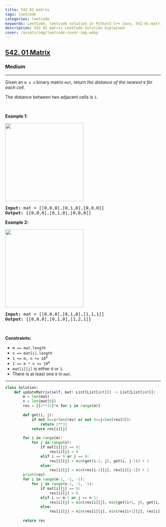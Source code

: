 ```yaml
---
title: 542 01 matrix
tags: leetcode
categories: leetcode
keywords: LeetCode, leetcode solution in Python3 C++ Java, 542-01-matrix solution
description: 542 01 matrix LeetCode Solution Explained
cover: /assets/img/leetcode-cover-img.webp
---
```





<h2><a href="https://leetcode.com/problems/01-matrix/">542. 01 Matrix</a></h2><h3>Medium</h3><hr><div><p>Given an <code>m x n</code> binary matrix <code>mat</code>, return <em>the distance of the nearest </em><code>0</code><em> for each cell</em>.</p>

<p>The distance between two adjacent cells is <code>1</code>.</p>

<p>&nbsp;</p>
<p><strong>Example 1:</strong></p>
<img alt="" src="https://assets.leetcode.com/uploads/2021/04/24/01-1-grid.jpg" style="width: 253px; height: 253px;">
<pre><strong>Input:</strong> mat = [[0,0,0],[0,1,0],[0,0,0]]
<strong>Output:</strong> [[0,0,0],[0,1,0],[0,0,0]]
</pre>

<p><strong>Example 2:</strong></p>
<img alt="" src="https://assets.leetcode.com/uploads/2021/04/24/01-2-grid.jpg" style="width: 253px; height: 253px;">
<pre><strong>Input:</strong> mat = [[0,0,0],[0,1,0],[1,1,1]]
<strong>Output:</strong> [[0,0,0],[0,1,0],[1,2,1]]
</pre>

<p>&nbsp;</p>
<p><strong>Constraints:</strong></p>

<ul>
	<li><code>m == mat.length</code></li>
	<li><code>n == mat[i].length</code></li>
	<li><code>1 &lt;= m, n &lt;= 10<sup>4</sup></code></li>
	<li><code>1 &lt;= m * n &lt;= 10<sup>4</sup></code></li>
	<li><code>mat[i][j]</code> is either <code>0</code> or <code>1</code>.</li>
	<li>There is at least one <code>0</code> in <code>mat</code>.</li>
</ul>
</div>

---




```python
class Solution:
    def updateMatrix(self, mat: List[List[int]]) -> List[List[int]]:
        m = len(mat)
        n = len(mat[0])
        res = [[2**31]*n for i in range(m)]
        
        def get(i, j):
            if not 0<=i<len(res) or not 0<=j<len(res[0]):
                return 2**31
            return res[i][j]
        
        for i in range(m):
            for j in range(n):
                if mat[i][j] == 0:
                    res[i][j] = 0
                elif i == 0 or j == 0:
                    res[i][j] = min(get(i-1, j), get(i, j-1)) + 1
                else:
                    res[i][j] = min(res[i-1][j], res[i][j-1]) + 1
        print(res)
        for i in range(m-1, -1, -1):
            for j in range(n-1, -1, -1):
                if mat[i][j] == 0:
                    res[i][j] = 0
                elif i == m-1 or j == n-1:
                    res[i][j] = min(res[i][j], min(get(i+1, j), get(i, j+1)) + 1)
                else:
                    res[i][j] = min(res[i][j], min(res[i+1][j], res[i][j+1]) + 1)
        
        return res
                    
                    
                    
```
